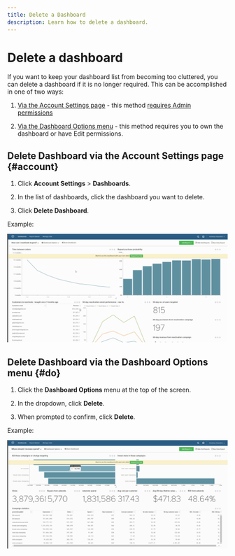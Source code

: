 ```yaml
---
title: Delete a Dashboard
description: Learn how to delete a dashboard.
---
```

# Delete a dashboard

If you want to keep your dashboard list from becoming too cluttered, you can delete a dashboard if it is no longer required. This can be accomplished in one of two ways:

1. [Via the Account Settings page](#account) - this method [requires Admin permissions](../../administrator/user-management/user-management.md)

1. [Via the Dashboard Options menu](#do) - this method requires you to own the dashboard or have Edit permissions.

## Delete Dashboard via the Account Settings page {#account}

1. Click **Account Settings** > **Dashboards**.

1. In the list of dashboards, click the dashboard you want to delete.

1. Click **Delete Dashboard**.

Example:

![delete dashboard](../../assets/deleting_dash.gif)<!--{: width="703" height="346"}-->

## Delete Dashboard via the Dashboard Options menu {#do}

1. Click the **Dashboard Options** menu at the top of the screen.

1. In the dropdown, click **Delete**.

1. When prompted to confirm, click **Delete**.

Example:

![delete dashboard](../../assets/deleting_dash_2.gif)<!--{: width="703" height="347"}-->
